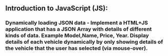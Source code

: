<h2>
Introduction to JavaScript (JS):
</h2>
<h3> 
Dynamically loading JSON data - Implement a HTML+JS application that has a JSON Array with details of different kinds of data.
Example Model,Name, Price, Year.
Display details of each vehicle dynamically by only showing details of the vehicle that the user has selected (via mouse-over).
</h3>
